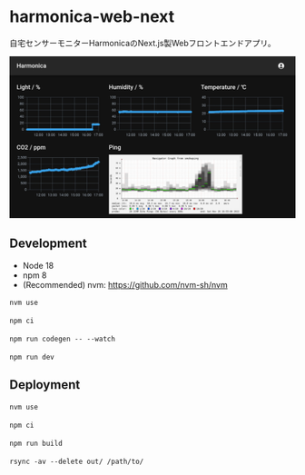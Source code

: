 # harmonica-web-next

自宅センサーモニターHarmonicaのNext.js製Webフロントエンドアプリ。

![](docs/screenshot_monitor.jpg)


## Development

- Node 18
- npm 8
- (Recommended) nvm: <https://github.com/nvm-sh/nvm>

```shell
nvm use

npm ci

npm run codegen -- --watch

npm run dev
```

## Deployment

```shell
nvm use

npm ci

npm run build

rsync -av --delete out/ /path/to/
```
